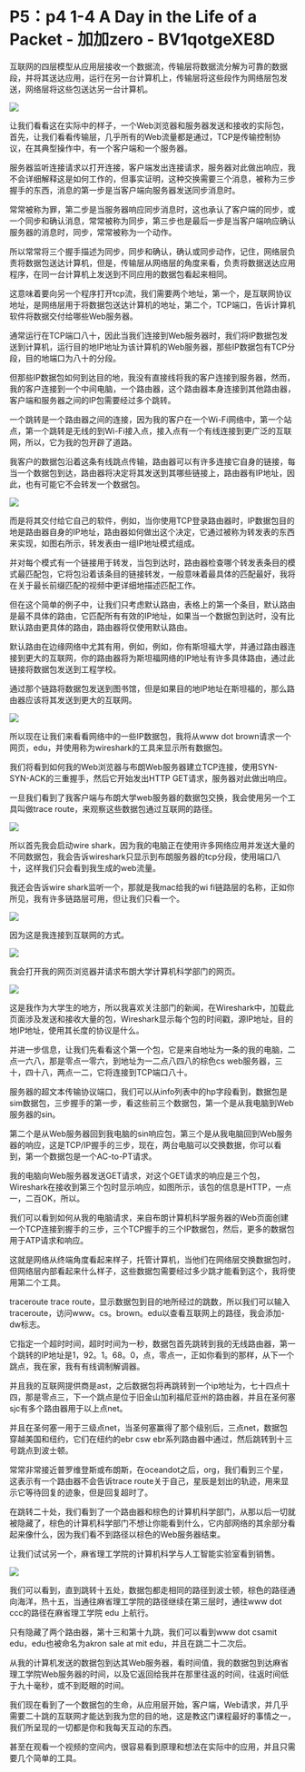 # P5：p4 1-4 A Day in the Life of a Packet - 加加zero - BV1qotgeXE8D

互联网的四层模型从应用层接收一个数据流，传输层将数据流分解为可靠的数据段，并将其送达应用，运行在另一台计算机上，传输层将这些段作为网络层包发送，网络层将这些包送达另一台计算机。



![](img/1bff97c5a40525dda66ea443d91c3e4b_1.png)

让我们看看这在实际中的样子，一个Web浏览器和服务器发送和接收的实际包，首先，让我们看看传输层，几乎所有的Web流量都是通过，TCP是传输控制协议，在其典型操作中，有一个客户端和一个服务器。

服务器监听连接请求以打开连接，客户端发出连接请求，服务器对此做出响应，我不会详细解释这是如何工作的，但事实证明，这种交换需要三个消息，被称为三步握手的东西，消息的第一步是当客户端向服务器发送同步消息时。

常常被称为罪，第二步是当服务器响应同步消息时，这也承认了客户端的同步，或一个同步和确认消息，常常被称为同步，第三步也是最后一步是当客户端响应确认服务器的消息时，同步，常常被称为一个动作。

所以常常将三个握手描述为同步，同步和确认，确认或同步动作，记住，网络层负责将数据包送达计算机，但是，传输层从网络层的角度来看，负责将数据送达应用程序，在同一台计算机上发送到不同应用的数据包看起来相同。

这意味着要向另一个程序打开tcp流，我们需要两个地址，第一个，是互联网协议地址，是网络层用于将数据包送达计算机的地址，第二个，TCP端口，告诉计算机软件将数据交付给哪些Web服务器。

通常运行在TCP端口八十，因此当我们连接到Web服务器时，我们将IP数据包发送到计算机，运行目的地IP地址为该计算机的Web服务器，那些IP数据包有TCP分段，目的地端口为八十的分段。

但那些IP数据包如何到达目的地，我没有直接线将我的客户连接到服务器，然而，我的客户连接到一个中间电脑，一个路由器，这个路由器本身连接到其他路由器，客户端和服务器之间的IP包需要经过多个跳转。

一个跳转是一个路由器之间的连接，因为我的客户在一个Wi-Fi网络中，第一个站点，第一个跳转是无线的到Wi-Fi接入点，接入点有一个有线连接到更广泛的互联网，所以，它为我的包开辟了道路。

我客户的数据包沿着这条有线跳点传输，路由器可以有许多连接它自身的链接，每当一个数据包到达，路由器将决定将其发送到其哪些链接上，路由器有IP地址，因此，也有可能它不会转发一个数据包。



![](img/1bff97c5a40525dda66ea443d91c3e4b_3.png)

而是将其交付给它自己的软件，例如，当你使用TCP登录路由器时，IP数据包目的地是路由器自身的IP地址，路由器如何做出这个决定，它通过被称为转发表的东西来实现，如图右所示，转发表由一组IP地址模式组成。

并对每个模式有一个链接用于转发，当包到达时，路由器检查哪个转发表条目的模式最匹配包，它将包沿着该条目的链接转发，一般意味着最具体的匹配最好，我将在关于最长前缀匹配的视频中更详细地描述匹配工作。

但在这个简单的例子中，让我们只考虑默认路由，表格上的第一个条目，默认路由是最不具体的路由，它匹配所有有效的IP地址，如果当一个数据包到达时，没有比默认路由更具体的路由，路由器将仅使用默认路由。

默认路由在边缘网络中尤其有用，例如，例如，你有斯坦福大学，并通过路由器连接到更大的互联网，你的路由器将为斯坦福网络的IP地址有许多具体路由，通过此链接将数据包发送到工程学校。

通过那个链路将数据包发送到图书馆，但是如果目的地IP地址在斯坦福的，那么路由器应该将其发送到更大的互联网。



![](img/1bff97c5a40525dda66ea443d91c3e4b_5.png)

所以现在让我们来看看网络中的一些IP数据包，我将从www dot brown请求一个网页，edu，并使用称为wireshark的工具来显示所有数据包。

我们将看到如何我的Web浏览器与布朗Web服务器建立TCP连接，使用SYN-SYN-ACK的三重握手，然后它开始发出HTTP GET请求，服务器对此做出响应。

一旦我们看到了我客户端与布朗大学web服务器的数据包交换，我会使用另一个工具叫做trace route，来观察这些数据包通过互联网的路径。



![](img/1bff97c5a40525dda66ea443d91c3e4b_7.png)

所以首先我会启动wire shark，因为我的电脑正在使用许多网络应用并发送大量的不同数据包，我会告诉wireshark只显示到布朗服务器的tcp分段，使用端口八十，这样我们只会看到我生成的web流量。

我还会告诉wire shark监听一个，那就是我mac给我的wi fi链路层的名称，正如你所见，我有许多链路层可用，但让我们只看一个。



![](img/1bff97c5a40525dda66ea443d91c3e4b_9.png)

因为这是我连接到互联网的方式。

![](img/1bff97c5a40525dda66ea443d91c3e4b_11.png)

我会打开我的网页浏览器并请求布朗大学计算机科学部门的网页。

![](img/1bff97c5a40525dda66ea443d91c3e4b_13.png)

这是我作为大学生的地方，所以我喜欢关注部门的新闻，在Wireshark中，加载此页面涉及发送和接收大量的包，Wireshark显示每个包的时间戳，源IP地址，目的地IP地址，使用其长度的协议是什么。

并进一步信息，让我们先看看这个第一个包，它是来自地址为一条的我的电脑，二点一六八，那是零点一零六，到地址为一二点八四八的棕色cs web服务器，三十，四十八，两点一二，它将连接到TCP端口八十。

服务器的超文本传输协议端口，我们可以从info列表中的hp字段看到，数据包是sim数据包，三步握手的第一步，看这些前三个数据包，第一个是从我电脑到Web服务器的sin。

第二个是从Web服务器回到我电脑的sin响应包，第三个是从我电脑回到Web服务器的响应，这是TCP/IP握手的三步，现在，两台电脑可以交换数据，你可以看到，第一个数据包是一个AC-to-PT请求。

我的电脑向Web服务器发送GET请求，对这个GET请求的响应是三个包，Wireshark在接收到第三个包时显示响应，如图所示，该包的信息是HTTP，一点一，二百OK，所以。

我们可以看到如何从我的电脑请求，来自布朗计算机科学服务器的Web页面创建一个TCP连接到握手的三步，三个TCP握手的三个IP数据包，然后，更多的数据包用于ATP请求和响应。

这就是网络从终端角度看起来样子，托管计算机，当他们在网络层交换数据包时，但网络层内部看起来什么样子，这些数据包需要经过多少跳才能看到这个，我将使用第二个工具。

traceroute trace route，显示数据包到目的地所经过的跳数，所以我们可以输入traceroute，访问www。cs。brown。edu以查看互联网上的路径，我会添加-dw标志。

它指定一个超时时间，超时时间为一秒，数据包首先跳转到我的无线路由器，第一个跳转的IP地址是1，92。1。68。0，点，零点一，正如你看到的那样，从下一个跳点，我在家，我有有线调制解调器。

并且我的互联网提供商是ast，之后数据包将再跳转到一个ip地址为，七十四点十四，那是零点三，下一个跳点是位于旧金山加利福尼亚州的路由器，并且在圣何塞sjc有多个路由器用于以上点net。

并且在圣何塞一用于三级点net，当圣何塞赢得了那个级别后，三点net，数据包穿越美国和纽约，它们在纽约的ebr csw ebr系列路由器中通过，然后跳转到十三号跳点到波士顿。

常常非常接近普罗维登斯或布朗斯，在oceandot之后，org，我们看到三个星，这表示有一个路由器不会告诉trace route关于自己，星辰是划出的轨迹，用来显示它等待回复的迹象，但是回复超时了。

在跳转二十处，我们看到了一个路由器和棕色的计算机科学部门，从那以后一切就被隐藏了，棕色的计算机科学部门不想让你能看到什么，它内部网络的其余部分看起来像什么，因为我们看不到路径以棕色的Web服务器结束。

让我们试试另一个，麻省理工学院的计算机科学与人工智能实验室看到销售。

![](img/1bff97c5a40525dda66ea443d91c3e4b_15.png)

我们可以看到，直到跳转十五处，数据包都走相同的路径到波士顿，棕色的路径通向海洋，热十五，当通往麻省理工学院的路径继续在第三层时，通往www dot ccc的路径在麻省理工学院 edu 上航行。

只有隐藏了两个路由器，第十三和第十九跳，我们可以看到www dot csamit edu，edu也被命名为akron sale at mit edu，并且在跳二十二次后。

从我的计算机发送的数据包到达其Web服务器，看时间值，我的数据包到达麻省理工学院Web服务器的时间，以及它返回给我并在那里往返的时间，往返时间低于九十毫秒，或不到眨眼的时间。

我们现在看到了一个数据包的生命，从应用层开始，客户端，Web请求，并几乎需要二十跳的互联网才能达到我为您的目的地，这是教这门课程最好的事情之一，我们所呈现的一切都是你和我每天互动的东西。

甚至在观看一个视频的空间内，很容易看到原理和想法在实际中的应用，并且只需要几个简单的工具。